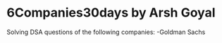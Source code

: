 # 6Companies30days by Arsh Goyal
 
Solving DSA questions of the following companies:
-Goldman Sachs

